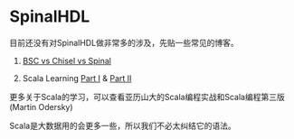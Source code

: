 # SpinalHDL
目前还没有对SpinalHDL做非常多的涉及，先贴一些常见的博客。

1. [BSC vs Chisel vs Spinal](https://www.cnblogs.com/msuad/p/17051615.html)

2. Scala Learning [Part I](https://vvviy.github.io/2018/12/01/Learning-Chisel-and-Scala-Part-I/) & [Part II](https://vvviy.github.io/2018/12/12/Learning-Chisel-and-Scala-Part-II/)

更多关于Scala的学习，可以查看亚历山大的Scala编程实战和Scala编程第三版(Martin Odersky)

Scala是大数据用的会更多一些，所以我们不必太纠结它的语法。


